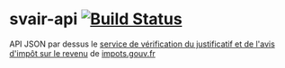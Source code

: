 # svair-api [![Build Status](https://travis-ci.org/sgmap/svair-api.svg?branch=master)](https://travis-ci.org/sgmap/svair-api)

API JSON par dessus le [service de vérification du justificatif et de l'avis d'impôt sur le revenu](https://cfsmsp.impots.gouv.fr/secavis/) de [impots.gouv.fr](https://impots.gouv.fr)

